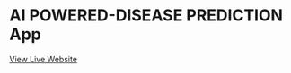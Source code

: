 # AI POWERED-DISEASE PREDICTION App
[View Live Website](https://ai-powered-disease-prediction-6396gr7cnvuns6ce6ocjve.streamlit.app/)

